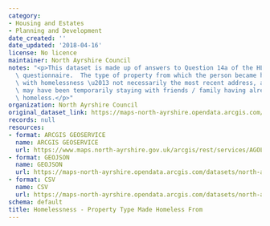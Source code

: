 ```yaml
---
category:
- Housing and Estates
- Planning and Development
date_created: ''
date_updated: '2018-04-16'
license: No licence
maintainer: North Ayrshire Council
notes: "<p>This dataset is made up of answers to Question 14a of the HL1 homelessness\
  \ questionnaire.  The type of property from which the person became homeless / threatened\
  \ with homelessness \u2013 not necessarily the most recent address, as applicants\
  \ may have been temporarily staying with friends / family having already become\
  \ homeless.</p>"
organization: North Ayrshire Council
original_dataset_link: https://maps-north-ayrshire.opendata.arcgis.com/maps/north-ayrshire::homelessness-property-type-made-homeless-from
records: null
resources:
- format: ARCGIS GEOSERVICE
  name: ARCGIS GEOSERVICE
  url: https://www.maps.north-ayrshire.gov.uk/arcgis/rest/services/AGOL/Open_Data_Portal3/MapServer/23
- format: GEOJSON
  name: GEOJSON
  url: https://maps-north-ayrshire.opendata.arcgis.com/datasets/north-ayrshire::homelessness-property-type-made-homeless-from.geojson?outSR=%7B%22latestWkid%22%3A27700%2C%22wkid%22%3A27700%7D
- format: CSV
  name: CSV
  url: https://maps-north-ayrshire.opendata.arcgis.com/datasets/north-ayrshire::homelessness-property-type-made-homeless-from.csv?outSR=%7B%22latestWkid%22%3A27700%2C%22wkid%22%3A27700%7D
schema: default
title: Homelessness - Property Type Made Homeless From
---
```

